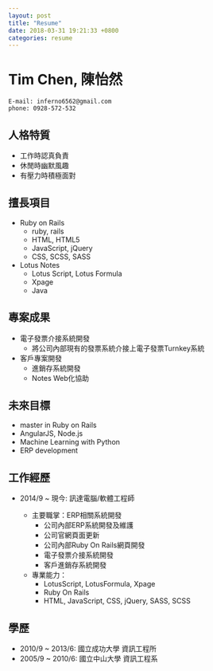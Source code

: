 ```yaml
---
layout: post
title: "Resume"
date: 2018-03-31 19:21:33 +0800
categories: resume
---
```


# Tim Chen, 陳怡然
```
E-mail: inferno6562@gmail.com
phone: 0928-572-532
```

## 人格特質
* 工作時認真負責
* 休閒時幽默風趣
* 有壓力時積極面對

## 擅長項目

* Ruby on Rails
	* ruby, rails
	* HTML, HTML5
	* JavaScript, jQuery
	* CSS, SCSS, SASS
* Lotus Notes
	* Lotus Script, Lotus Formula
	* Xpage
	* Java

## 專案成果
* 電子發票介接系統開發
	* 將公司內部現有的發票系統介接上電子發票Turnkey系統
* 客戶專案開發
	* 進銷存系統開發
	* Notes Web化協助

## 未來目標

* master in Ruby on Rails
* AngularJS, Node.js
* Machine Learning with Python
* ERP development

## 工作經歷

* 2014/9 ~ 現今: 訊達電腦/軟體工程師

	* 主要職掌：ERP相關系統開發
		* 公司內部ERP系統開發及維護
		* 公司官網頁面更新
		* 公司內部Ruby On Rails網頁開發
		* 電子發票介接系統開發
		* 客戶進銷存系統開發
	* 專業能力：
		* LotusScript, LotusFormula, Xpage
		* Ruby On Rails
		* HTML, JavaScript, CSS, jQuery, SASS, SCSS

## 學歷

* 2010/9 ~ 2013/6: 國立成功大學 資訊工程所
* 2005/9 ~ 2010/6: 國立中山大學 資訊工程系
